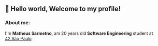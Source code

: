 <h2>👋 Hello world, Welcome to my profile! </h2>
<h3>About me:</h3>
<p>I'm <strong>Matheus Sarmetno</strong>, am 20 years old <strong>Software Engineering</strong> student at <a href="https://www.42network.org/" target="_blank">42 São Paulo</a>.</p>
<!--
**mathsarmento/mathsarmento** is a ✨ _special_ ✨ repository because its `README.md` (this file) appears on your GitHub profile.

Here are some ideas to get you started:

- 🔭 I’m currently working on ...
- 🌱 I’m currently learning ...
- 👯 I’m looking to collaborate on ...
- 🤔 I’m looking for help with ...
- 💬 Ask me about ...
- 📫 How to reach me: ...
- 😄 Pronouns: ...
- ⚡ Fun fact: ...
-->
